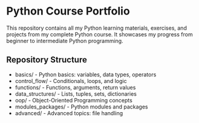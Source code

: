 # Python Course Portfolio

This repository contains all my Python learning materials, exercises, and projects from my complete Python course. It showcases my progress from beginner to intermediate Python programming.

## Repository Structure

- basics/ - Python basics: variables, data types, operators
- control_flow/ - Conditionals, loops, and logic
- functions/ - Functions, arguments, return values
- data_structures/ - Lists, tuples, sets, dictionaries
- oop/ - Object-Oriented Programming concepts
- modules_packages/ - Python modules and packages
- advanced/ - Advanced topics: file handling
